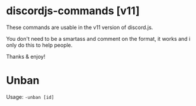 # discordjs-commands [v11]

These commands are usable in the v11 version of discord.js.

You don't need to be a smartass and comment on the format, it works and i only do this to help people.

Thanks & enjoy!

# Unban
Usage: `-unban [id]`
